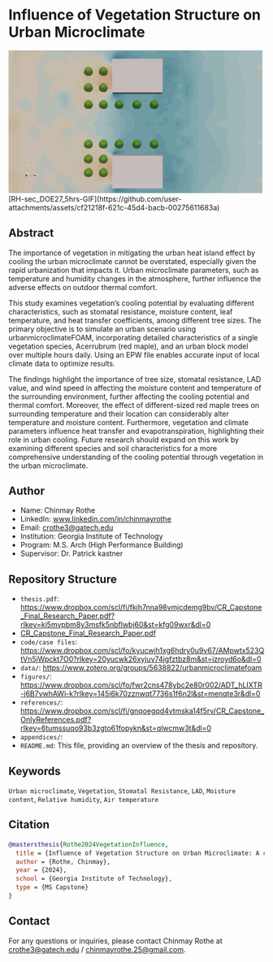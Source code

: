 # Influence of Vegetation Structure on Urban Microclimate

<img src="https://raw.githubusercontent.com/SustainableUrbanSystemsLab/CS-Influence-of-Vegetation-Structure-on-Urban-Microclimate/main/Figures/GraphicalAbstract.gif" width="500px">
[RH-sec_DOE27_5hrs-GIF](https://github.com/user-attachments/assets/cf21218f-621c-45d4-bacb-00275611683a)



## Abstract

The importance of vegetation in mitigating the urban heat island effect by cooling the urban microclimate cannot be overstated, especially given the rapid urbanization that impacts it. Urban microclimate parameters, such as temperature and humidity changes in the atmosphere, further influence the adverse effects on outdoor thermal comfort.  

This study examines vegetation’s cooling potential by evaluating different characteristics, such as stomatal resistance, moisture content, leaf temperature, and heat transfer coefficients, among different tree sizes. The primary objective is to simulate an urban scenario using urbanmicroclimateFOAM, incorporating detailed characteristics of a single vegetation species, Acerrubrum (red maple), and an urban block model over multiple hours daily. Using an EPW file enables accurate input of local climate data to optimize results.  

The findings highlight the importance of tree size, stomatal resistance, LAD value, and wind speed in affecting the moisture content and temperature of the surrounding environment, further affecting the cooling potential and thermal comfort. Moreover, the effect of different-sized red maple trees on surrounding temperature and their location can considerably alter temperature and moisture content. Furthermore, vegetation and climate parameters influence heat transfer and evapotranspiration, highlighting their role in urban cooling. Future research should expand on this work by examining different species and soil characteristics for a more comprehensive understanding of the cooling potential through vegetation in the urban microclimate.  

## Author

- Name: Chinmay Rothe
- LinkedIn: www.linkedin.com/in/chinmayrothe
- Email: crothe3@gatech.edu
- Institution: Georgia Institute of Technology
- Program: M.S. Arch (High Performance Building)
- Supervisor: Dr. Patrick kastner

## Repository Structure

- `thesis.pdf`: https://www.dropbox.com/scl/fi/fkjh7nna98vmjcdemg9bv/CR_Capstone_Final_Research_Paper.pdf?rlkey=ki5mvpbm8y3msfk5nbflwbj60&st=kfg09wxr&dl=0
- [CR_Capstone_Final_Research_Paper.pdf](https://github.com/user-attachments/files/18256268/CR_Capstone_Final_Research_Paper.pdf)
- `code/case files`: https://www.dropbox.com/scl/fo/kyucwjh1xg6hdry0u9v67/AMpwtx523QtVn5jWpckt7O0?rlkey=20yucwk26xyjuv74jgfztbz8m&st=izroyd6o&dl=0
- `data/`: https://www.zotero.org/groups/5638822/urbanmicroclimatefoam 
- `figures/`: https://www.dropbox.com/scl/fo/fwr2cns478ybc2e80r002/ADT_hLIXTR-j6B7vwhAWi-k?rlkey=145i6k70zznwqt7736s1f6n2l&st=menqte3r&dl=0
- `references/`: https://www.dropbox.com/scl/fi/gnqoegqd4vtmska14f5rv/CR_Capstone_OnlyReferences.pdf?rlkey=6tumssuqo93b3zgto61fopykn&st=qlwcmw3t&dl=0
- `appendices/`:
- `README.md`: This file, providing an overview of the thesis and repository.

## Keywords

`Urban microclimate`, `Vegetation`, `Stomatal Resistance`, `LAD`, `Moisture content`, `Relative humidity`, `Air temperature`

## Citation

```bibtex
@mastersthesis{Rothe2024VegetationInfluence,
  title = {Influence of Vegetation Structure on Urban Microclimate: A computational study on UHI mitigation using OpenFOAM},
  author = {Rothe, Chinmay},
  year = {2024},
  school = {Georgia Institute of Technology},
  type = {MS Capstone}
}
```

## Contact

For any questions or inquiries, please contact Chinmay Rothe at crothe3@gatech.edu / chinmayrothe.25@gmail.com.
